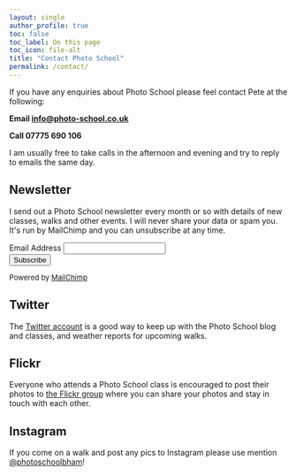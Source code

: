 ```yaml
---
layout: single
author_profile: true
toc: false
toc_label: On this page
toc_icon: file-alt
title: "Contact Photo School"
permalink: /contact/
---
```




If you have any enquiries about Photo School please feel contact Pete at the following:

<strong>Email [info@photo-school.co.uk](mailto:info@photo-school.co.uk)</strong>

<strong>Call 07775 690 106</strong>

I am usually free to take calls in the afternoon and evening and try to reply to emails the same day. 

## Newsletter

I send out a Photo School newsletter every month or so with details of new classes, walks and other events. I will never share your data or spam you. It's run by MailChimp and you can unsubscribe at any time.

<link href="//cdn-images.mailchimp.com/embedcode/classic-081711.css" rel="stylesheet" type="text/css"> <div id="mc_embed_signup"> <form action="//photo-school.us2.list-manage.com/subscribe/post?u=7831fcef470b0e8f86ec0af40&id=9a536a32c0" method="post" id="mc-embedded-subscribe-form" name="mc-embedded-subscribe-form" class="validate" target="_blank" novalidate>     <div id="mc_embed_signup_scroll"> <div class="mc-field-group"> 	<label for="mce-EMAIL">Email Address </label> 	<input type="email" value="" name="EMAIL" class="required email" id="mce-EMAIL"> </div>  <div id="mce-responses" class="clear"> 		<div class="response" id="mce-error-response" style="display:none"></div> 		<div class="response" id="mce-success-response" style="display:none"></div> 	</div>    <!-- real people should not fill this in and expect good things - do not remove this or risk form bot signups-->     <div style="position: absolute; left: -5000px;"><input type="text" name="b_7831fcef470b0e8f86ec0af40_9a536a32c0" tabindex="-1" value=""></div>     <div class="clear"><input type="submit" value="Subscribe" name="subscribe" id="mc-embedded-subscribe" class="button"></div>   <p style="font-size:small;">Powered by <a href="http://eepurl.com/Ad_F9" title="MailChimp - email marketing made easy and fun">MailChimp</a></p>  </div> </form> </div> <script type='text/javascript' src='//s3.amazonaws.com/downloads.mailchimp.com/js/mc-validate.js'></script><script type='text/javascript'>(function($) {window.fnames = new Array(); window.ftypes = new Array();fnames[0]='EMAIL';ftypes[0]='email';}(jQuery));var $mcj = jQuery.noConflict(true);</script> <!--End mc_embed_signup-->

## Twitter

The [Twitter account](http://twitter.com/photoschoolbham/) is a good way to keep up with the Photo School blog and classes, and weather reports for upcoming walks.

## Flickr
Everyone who attends a Photo School class is encouraged to post their photos to [the Flickr group](http://www.flickr.com/groups/mattandpeteschool/) where you can share your photos and stay in touch with each other.

## Instagram

If you come on a walk and post any pics to Instagram please use mention [@photoschoolbham](https://www.instagram.com/photoschoolbham/)!
